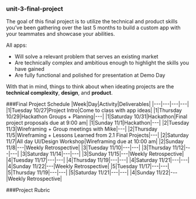 ### unit-3-final-project

The goal of this final project is to utilize the technical and product skills you’ve been gathering over the last 5 months to build a custom app with your teammates and showcase your abilities. 

All apps:
  *  Will solve a relevant problem that serves an existing market
  *  Are technically complex and ambitious enough to highlight the skills you have gained
  *  Are fully functional and polished for presentation at Demo Day  

With that in mind, things to think about when ideating projects are the **technical complexity**, **design**, and **product**.  




###Final Project Schedule
|Week|Day|Activity|Deliverables|
|---|---|---|---|
|1|Tuesday 10/27|Project Intro|Come to class with app ideas|
|1|Thursday 10/29|Hackathon Groups + Planning|---|
|1|Saturday 10/31|Hackathon|Final project proposals due at 9:00 am|
|1|Sunday 11/1|Hackathon|---|
|2|Tuesday 11/3|Wireframing + Group meetings with Mike|---|
|2|Thursday 11/5|Wireframing + Lessons Learned from 2.1 Final Projects|---|
|2|Saturday 11/7|All day UI/Design Workshop|Wireframing due at 10:00 am|
|2|Sunday 11/8|---|Weekly Retrospective|
|3|Tuesday 11/10|---|---|
|3|Thursday 11/12|---|---|
|3|Saturday 11/14|---|---|
|3|Sunday 11/15|---|Weekly Retrospective|
|4|Tuesday 11/17|---|---|
|4|Thursday 11/19|---|---|
|4|Saturday 11/21|---|---|
|4|Sunday 11/22|---|Weekly Retrospective|
|5|Tuesday 11/17|---|---|
|5|Thursday 11/19|---|---|
|5|Saturday 11/21|---|---|
|4|Sunday 11/22|---|Weekly Retrospective|







###Project Rubric
